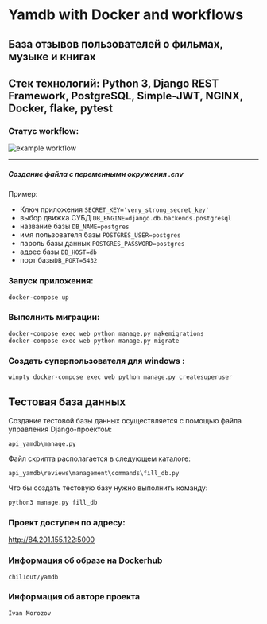 # Yamdb with Docker and workflows
## База отзывов пользователей о фильмах, музыке и книгах
## Стек технологий: Python 3, Django REST Framework, PostgreSQL, Simple-JWT, NGINX, Docker, flake, pytest
### Статус workflow: 
![example workflow](https://github.com/chill-o-u-t/yamdb_final/actions/workflows/yamdb_workflow.yml/badge.svg)
____
##### Создание файла с переменными окружения .env
Пример:
- Ключ приложения ```SECRET_KEY='very_strong_secret_key'```
- выбор движка СУБД ```DB_ENGINE=django.db.backends.postgresql```
- название базы ```DB_NAME=postgres```
- имя пользователя базы ```POSTGRES_USER=postgres```
- пароль базы данных ```POSTGRES_PASSWORD=postgres```
- адрес базы ```DB_HOST=db``` 
- порт базы```DB_PORT=5432```


### Запуск приложения:
```docker-compose up```

### Выполнить миграции:
```docker-compose exec web python manage.py makemigrations``` \
```docker-compose exec web python manage.py migrate``` 

### Создать суперпользователя для windows :
```winpty docker-compose exec web python manage.py createsuperuser```

## Тестовая база данных
Создание тестовой базы данных осуществляется с помощью файла управления Django-проектом:
```
api_yamdb\manage.py
```
Файл скрипта располагается в следующем каталоге:
```
api_yamdb\reviews\management\commands\fill_db.py
```
Что бы создать тестовую базу нужно выполнить команду:
```
python3 manage.py fill_db
```

### Проект доступен по адресу:
http://84.201.155.122:5000

### Информация об образе на Dockerhub
```chil1out/yamdb```
### Информация об авторе проекта
```Ivan Morozov```


